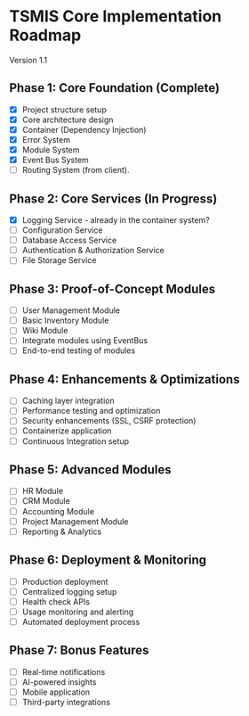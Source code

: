 # TSMIS Core Implementation Roadmap 
Version 1.1

## Phase 1: Core Foundation (Complete)
- [x] Project structure setup
- [x] Core architecture design
- [x] Container (Dependency Injection) 
- [x] Error System
- [x] Module System 
- [x] Event Bus System
- [ ] Routing System (from client).

## Phase 2: Core Services (In Progress)
- [x] Logging Service - already in the container system?
- [ ] Configuration Service  
- [ ] Database Access Service
- [ ] Authentication & Authorization Service
- [ ] File Storage Service

## Phase 3: Proof-of-Concept Modules
- [ ] User Management Module
- [ ] Basic Inventory Module 
- [ ] Wiki Module
- [ ] Integrate modules using EventBus
- [ ] End-to-end testing of modules

## Phase 4: Enhancements & Optimizations
- [ ] Caching layer integration
- [ ] Performance testing and optimization
- [ ] Security enhancements (SSL, CSRF protection) 
- [ ] Containerize application
- [ ] Continuous Integration setup

## Phase 5: Advanced Modules
- [ ] HR Module
- [ ] CRM Module
- [ ] Accounting Module
- [ ] Project Management Module
- [ ] Reporting & Analytics

## Phase 6: Deployment & Monitoring
- [ ] Production deployment 
- [ ] Centralized logging setup
- [ ] Health check APIs
- [ ] Usage monitoring and alerting
- [ ] Automated deployment process

## Phase 7: Bonus Features
- [ ] Real-time notifications
- [ ] AI-powered insights
- [ ] Mobile application
- [ ] Third-party integrations